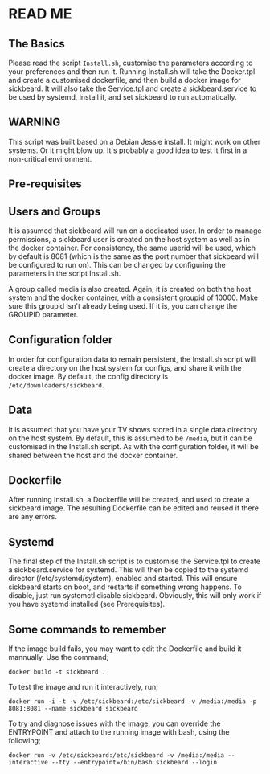 # READ ME

## The Basics

Please read the script ``Install.sh``, customise the parameters according to your preferences and then run it.  Running Install.sh will take the Docker.tpl and create a customised dockerfile, and then build a docker image for sickbeard.  It will also take the Service.tpl and create a sickbeard.service to be used by systemd, install it, and set sickbeard to run automatically.

## WARNING

This script was built based on a Debian Jessie install.  It might work on other systems.  Or it might blow up.  It's probably a good idea to test it first in a non-critical environment.

## Pre-requisites

## Users and Groups

It is assumed that sickbeard will run on a dedicated user.  In order to manage permissions, a sickbeard user is created on the host system as well as in the docker container.  For consistency, the same userid will be used, which by default is 8081 (which is the same as the port number that sickbeard will be configured to run on).  This can be changed by configuring the parameters in the script Install.sh.

A group called media is also created.  Again, it is created on both the host system and the docker container, with a consistent groupid of 10000.  Make sure this groupid isn't already being used.  If it is, you can change the GROUPID parameter.

## Configuration folder

In order for configuration data to remain persistent, the Install.sh script will create a directory on the host system for configs, and share it with the docker image.  By default, the config directory is ``/etc/downloaders/sickbeard``.

## Data

It is assumed that you have your TV shows stored in a single data directory on the host system.  By default, this is assumed to be ``/media``, but it can be customised in the Install.sh script.  As with the configuration folder, it will be shared between the host and the docker container.

## Dockerfile

After running Install.sh, a Dockerfile will be created, and used to create a sickbeard image.  The resulting Dockerfile can be edited and reused if there are any errors.

## Systemd

The final step of the Install.sh script is to customise the Service.tpl to create a sickbeard.service for systemd.  This will then be copied to the systemd director (/etc/systemd/system), enabled and started.  This will ensure sickbeard starts on boot, and restarts if something wrong happens.  To disable, just run systemctl disable sickbeard.  Obviously, this will only work if you have systemd installed (see Prerequisites).

## Some commands to remember

If the image build fails, you may want to edit the Dockerfile and build it mannually.  Use the command;

``docker build -t sickbeard .``

To test the image and run it interactively, run;

``docker run -i -t -v /etc/sickbeard:/etc/sickbeard -v /media:/media -p 8081:8081 --name sickbeard sickbeard``

To try and diagnose issues with the image, you can override the ENTRYPOINT and attach to the running image with bash, using the following;

``docker run -v /etc/sickbeard:/etc/sickbeard -v /media:/media --interactive --tty --entrypoint=/bin/bash sickbeard --login``



